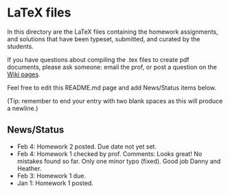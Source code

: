 # LaTeX files

In this directory are the LaTeX files containing the homework assignments, and
solutions that have been typeset, submitted, and curated by the students.

If you have questions about compiling the .tex files to create pdf documents,
please ask someone: email the prof, or post a question on the
[Wiki pages](https://github.com/williamdemeo/Math700Homework/wiki/_pages).

Feel free to edit this README.md page and add News/Status items below.  

(Tip: remember to end your entry with two blank spaces as this will produce a newline.)

## News/Status
+ Feb 4: Homework 2 posted.  Due date not yet set.  
+ Feb 4: Homework 1 checked by prof.  Comments: Looks great!  No mistakes found
so far.  Only one minor typo (fixed). Good job Danny and Heather.  
+ Feb 3: Homework 1 due.  
+ Jan 1: Homework 1 posted.  
